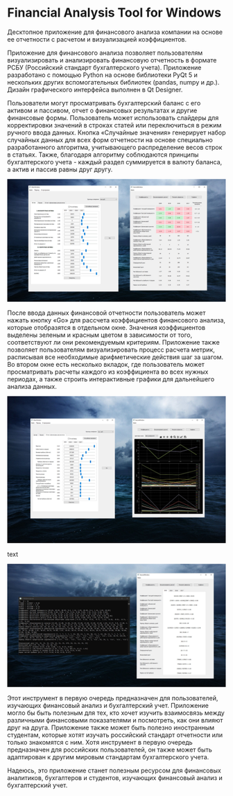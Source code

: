 # Financial Analysis Tool for Windows
Десктопное приложение для финансового анализа компании на основе ее отчетности c расчетом и визуализацией коэффициентов. 

Приложение для финансового анализа позволяет пользователям визуализировать и анализировать финансовую отчетность в формате РСБУ (Российский стандарт бухгалтерского учета). Приложение разработано с помощью Python на основе библиотеки PyQt 5 и нескольких других вспомогательных библиотек (pandas, numpy и др.). Дизайн графического интерфейса выполнен в Qt Designer.

Пользователи могут просматривать бухгалтерский баланс с его активом и пассивом, отчет о финансовых результатах и другие финансовые формы. Пользователь может использовать слайдеры для корректировки значений в строках статей или переключиться в режим ручного ввода данных. Кнопка «Случайные значения» генерирует набор случайных данных для всех форм отчетности на основе специально разработанного алгоритма, учитывающего распределение весов строк в статьях. Также, благодаря алгоритму соблюдаются принципы бухгалтерского учета - каждый раздел суммируется в валюту баланса, а актив и пассив равны друг другу.

![alt text](https://github.com/DmitryKostin/financial-analysis-visualizer/blob/main/promo_1.jpg?raw=true)

После ввода данных финансовой отчетности пользователь может нажать кнопку «Go» для рассчета коэффициентов финансового анализа, которые отобразятся в отдельном окне. Значения коэффициентов выделены зеленым и красным цветом в зависимости от того, соответствуют ли они рекомендуемым критериям. Приложение также позволяет пользователям визуализировать процесс расчета метрик, расписывая все необходимые арифметические действия шаг за шагом. Во втором окне есть несколько вкладок, где пользователь может просматривать расчеты каждого из коэффициента во всех нужных периодах, а также строить интерактивные графики для дальнейшего анализа данных.

![alt text](https://github.com/DmitryKostin/financial-analysis-visualizer/blob/main/promo_2.jpg?raw=true)

text

![alt text](https://github.com/DmitryKostin/financial-analysis-visualizer/blob/main/promo_3.jpg?raw=true)

Этот инструмент в первую очередь предназначен для пользователей, изучающих финансовый анализ и бухгалтерский учет. Приложение могло бы быть полезным для тех, кто хочет изучить взаимосвязь между различными финансовыми показателями и посмотреть, как они влияют друг на друга. Приложение также может быть полезно иностранным студентам, которые хотят изучать российский стандарт отчетности или только знакомятся с ним. Хотя инструмент в первую очередь предназначен для российских пользователей, он также может быть адаптирован к другим мировым стандартам бухгалтерского учета.

Надеюсь, это приложение станет полезным ресурсом для финансовых аналитиков, бухгалтеров и студентов, изучающих финансовый анализ и бухгалтерский учет.
